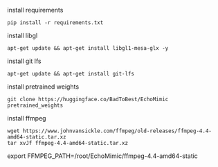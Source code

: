 install requirements

```
pip install -r requirements.txt
```

install libgl
```
apt-get update && apt-get install libgl1-mesa-glx -y
```

install git lfs
```
apt-get update && apt-get install git-lfs
```

install pretrained weights
```
git clone https://huggingface.co/BadToBest/EchoMimic pretrained_weights
```

install ffmpeg
```
wget https://www.johnvansickle.com/ffmpeg/old-releases/ffmpeg-4.4-amd64-static.tar.xz
tar xvJf ffmpeg-4.4-amd64-static.tar.xz
```

export FFMPEG_PATH=/root/EchoMimic/ffmpeg-4.4-amd64-static



